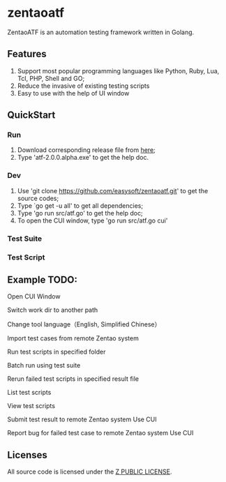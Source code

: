 # zentaoatf
ZentaoATF is an automation testing framework written in Golang.

## Features
1. Support most popular programming languages like Python, Ruby, Lua, Tcl, PHP, Shell and GO;
2. Reduce the invasive of existing testing scripts
3. Easy to use with the help of UI window

## QuickStart
### Run
1. Download corresponding release file from [here](https://github.com/easysoft/zentaoatf/tree/master/release);
2. Type 'atf-2.0.0.alpha.exe' to get the help doc. 

### Dev
1. Use 'git clone https://github.com/easysoft/zentaoatf.git' to get the source codes;
2. Type `go get -u all' to get all dependencies;
3. Type 'go run src/atf.go' to get the help doc;
4. To open the CUI window, type 'go run src/atf.go cui'

### Test Suite

### Test Script


## Example TODO:
Open CUI Window 

Switch work dir to another path 

Change tool language（English, Simplified Chinese）

Import test cases from remote Zentao system

Run test scripts in specified folder

Batch run using test suite

Rerun failed test scripts in specified result file

List test scripts 

View test scripts

Submit test result to remote Zentao system
Use CUI

Report bug for failed test case to remote Zentao system
Use CUI

## Licenses
All source code is licensed under the [Z PUBLIC LICENSE](LICENSE.md).